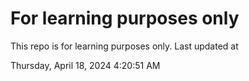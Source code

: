 # For learning purposes only
This repo is for learning purposes only.
Last updated at

Thursday, April 18, 2024 4:20:51 AM

